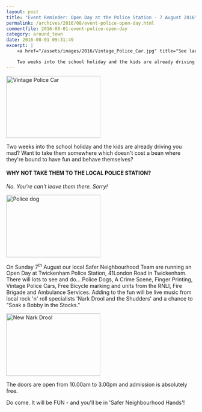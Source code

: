 ```yaml
---
layout: post
title: "Event Reminder: Open Day at the Police Station - 7 August 2016"
permalink: /archives/2016/08/event-police-open-day.html
commentfile: 2016-08-01-event-police-open-day
category: around_town
date: 2016-08-01 09:31:49
excerpt: |
    <a href="/assets/images/2016/Vintage_Police_Car.jpg" title="See larger version of - Vintage Police Car"><img src="/assets/images/2016/Vintage_Police_Car_thumb.jpg" width="150" height="99" alt="Vintage Police Car" class="photo right" /></a>

    Two weeks into the school holiday and the kids are already driving you mad? Want to take them somewhere which doesn't cost a bean where they're bound to have fun and behave themselves?
---
```


<a href="/assets/images/2016/Vintage_Police_Car.jpg" title="See larger version of - Vintage Police Car"><img src="/assets/images/2016/Vintage_Police_Car_thumb.jpg" width="250" height="165" alt="Vintage Police Car" class="photo right" /></a>

Two weeks into the school holiday and the kids are already driving you mad? Want to take them somewhere which doesn't cost a bean where they're bound to have fun and behave themselves?

#### WHY NOT TAKE THEM TO THE LOCAL POLICE STATION?

*No. You're can't leave them there. Sorry!*

<a href="/assets/images/2016/Police_dog.jpg" title="See larger version of - Police dog"><img src="/assets/images/2016/Police_dog_thumb.jpg" width="250" height="166" alt="Police dog" class="photo right" /></a>

On Sunday 7<sup>th</sup> August our local Safer Neighbourhood Team are running an Open Day at Twickenham Police Station, 41London Road in Twickenham. There will lots to see and do... Police Dogs, A Crime Scene, Finger Printing, Vintage Police Cars, Free Bicycle marking and units from the RNLI, Fire Brigade and Ambulance Services. Adding to the fun will be live music from local rock 'n' roll specialists 'Nark Drool and the Shudders' and a chance to "Soak a Bobby in the Stocks."

<a href="/assets/images/2016/New_Nark_Drool.jpg" title="See larger version of - New Nark Drool"><img src="/assets/images/2016/New_Nark_Drool_thumb.jpg" width="250" height="166" alt="New Nark Drool" class="photo right" /></a>

The doors are open from 10.00am to 3.00pm and admission is absolutely free.

Do come. It will be FUN - and you'll be in 'Safer Neighbourhood Hands'!
